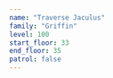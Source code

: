 ```yaml
---
name: "Traverse Jaculus"
family: "Griffin"
level: 100
start_floor: 33
end_floor: 35
patrol: false
---
```

